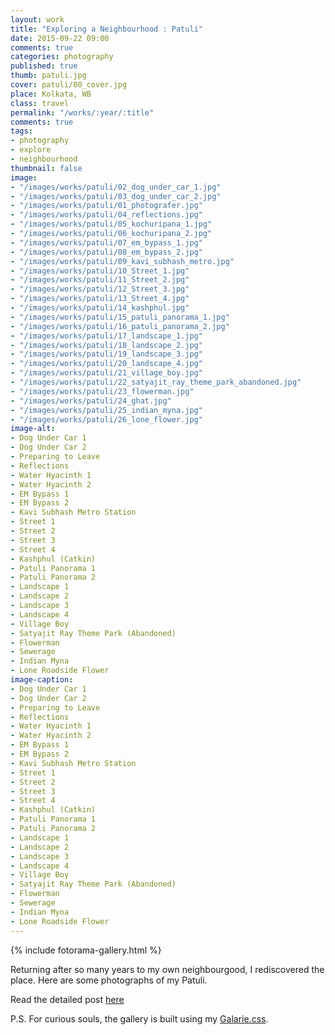 ```yaml
---
layout: work
title: "Exploring a Neighbourhood : Patuli"
date: 2015-09-22 09:00
comments: true
categories: photography
published: true
thumb: patuli.jpg
cover: patuli/00_cover.jpg
place: Kolkata, WB
class: travel
permalink: "/works/:year/:title"
comments: true
tags:
- photography
- explore
- neighbourhood
thumbnail: false
image:
- "/images/works/patuli/02_dog_under_car_1.jpg"
- "/images/works/patuli/03_dog_under_car_2.jpg"
- "/images/works/patuli/01_photografer.jpg"
- "/images/works/patuli/04_reflections.jpg"
- "/images/works/patuli/05_kochuripana_1.jpg"
- "/images/works/patuli/06_kochuripana_2.jpg"
- "/images/works/patuli/07_em_bypass_1.jpg"
- "/images/works/patuli/08_em_bypass_2.jpg"
- "/images/works/patuli/09_kavi_subhash_metro.jpg"
- "/images/works/patuli/10_Street_1.jpg"
- "/images/works/patuli/11_Street_2.jpg"
- "/images/works/patuli/12_Street_3.jpg"
- "/images/works/patuli/13_Street_4.jpg"
- "/images/works/patuli/14_kashphul.jpg"
- "/images/works/patuli/15_patuli_panorama_1.jpg"
- "/images/works/patuli/16_patuli_panorama_2.jpg"
- "/images/works/patuli/17_landscape_1.jpg"
- "/images/works/patuli/18_landscape_2.jpg"
- "/images/works/patuli/19_landscape_3.jpg"
- "/images/works/patuli/20_landscape_4.jpg"
- "/images/works/patuli/21_village_boy.jpg"
- "/images/works/patuli/22_satyajit_ray_theme_park_abandoned.jpg"
- "/images/works/patuli/23_flowerman.jpg"
- "/images/works/patuli/24_ghat.jpg"
- "/images/works/patuli/25_indian_myna.jpg"
- "/images/works/patuli/26_lone_flower.jpg"
image-alt:
- Dog Under Car 1
- Dog Under Car 2
- Preparing to Leave
- Reflections
- Water Hyacinth 1
- Water Hyacinth 2
- EM Bypass 1
- EM Bypass 2
- Kavi Subhash Metro Station
- Street 1
- Street 2
- Street 3
- Street 4
- Kashphul (Catkin)
- Patuli Panorama 1
- Patuli Panorama 2
- Landscape 1
- Landscape 2
- Landscape 3
- Landscape 4
- Village Boy
- Satyajit Ray Theme Park (Abandoned)
- Flowerman
- Sewerage
- Indian Myna
- Lone Roadside Flower
image-caption:
- Dog Under Car 1
- Dog Under Car 2
- Preparing to Leave
- Reflections
- Water Hyacinth 1
- Water Hyacinth 2
- EM Bypass 1
- EM Bypass 2
- Kavi Subhash Metro Station
- Street 1
- Street 2
- Street 3
- Street 4
- Kashphul (Catkin)
- Patuli Panorama 1
- Patuli Panorama 2
- Landscape 1
- Landscape 2
- Landscape 3
- Landscape 4
- Village Boy
- Satyajit Ray Theme Park (Abandoned)
- Flowerman
- Sewerage
- Indian Myna
- Lone Roadside Flower
---
```


<p>
  {% include fotorama-gallery.html %}
</p>

Returning after so many years to my own neighbourgood, I rediscovered the place. Here are some photographs of my Patuli.

Read the detailed post [here](http://kalam.upamanyu.in/writings/exploring-a-neighbourhood-patuli/)

P.S. For curious souls, the gallery is built using my [Galarie.css](http://upamanyu.in/galarie-css/).